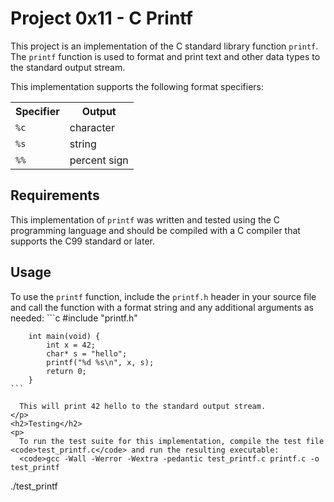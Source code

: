   <body>
    <h1>Project 0x11 - C Printf</h1>
    <p>
      This project is an implementation of the C standard library function
      <code>printf</code>. The <code>printf</code> function is used to format
      and print text and other data types to the standard output stream.
    </p>
	<p>
      This implementation supports the following format specifiers:
    </p>
	    <table>
      <tr>
        <th>Specifier</th>
        <th>Output</th>
      </tr>
      <tr>
        <td><code>%c</code></td>
        <td>character</td>
      </tr>
      <tr>
        <td><code>%s</code></td>
        <td>string</td>
      </tr>
      <tr>
        <td><code>%%</code></td>
        <td>percent sign</td>
      </tr>
    </table>
	<h2>Requirements</h2>
	<p>
      This implementation of <code>printf</code> was written and tested using
      the C programming language and should be compiled with a C compiler that
      supports the C99 standard or later.
	</p>
	<h2>Usage</h2>
	<p>
      To use the <code>printf</code> function, include the <code>printf.h</code> header in your source file and call the function with a format string and any additional arguments as needed:
	<!-- <pre>  
	  <code> -->
	 ```c
    #include "printf.h"

        int main(void) {
            int x = 42;
            char* s = "hello";
            printf("%d %s\n", x, s);
            return 0;
        }
    ```

<!-- </code>
	</pre> -->

      This will print 42 hello to the standard output stream.
    </p>
    <h2>Testing</h2>
    <p>
      To run the test suite for this implementation, compile the test file <code>test_printf.c</code> and run the resulting executable:
      <code>gcc -Wall -Werror -Wextra -pedantic test_printf.c printf.c -o test_printf

./test_printf</code>

</p>
